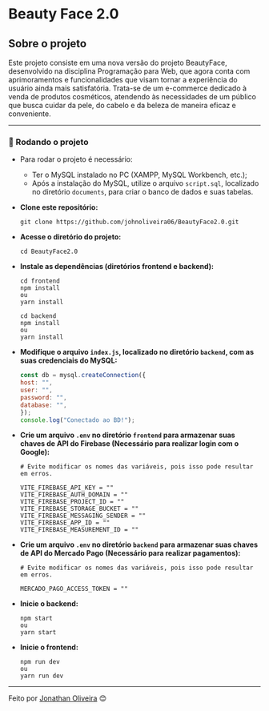 <h1> Beauty Face 2.0 </h1>

## Sobre o projeto

Este projeto consiste em uma nova versão do projeto BeautyFace, desenvolvido na disciplina Programação para Web, que agora conta com aprimoramentos e funcionalidades que visam tornar a experiência do usuário ainda mais satisfatória. Trata-se de um e-commerce dedicado à venda de produtos cosméticos, atendendo às necessidades de um público que busca cuidar da pele, do cabelo e da beleza de maneira eficaz e conveniente.

---

### 🎲 Rodando o projeto

- Para rodar o projeto é necessário:

  - Ter o MySQL instalado no PC (XAMPP, MySQL Workbench, etc.);
  - Após a instalação do MySQL, utilize o arquivo `script.sql`, localizado no diretório `documents`, para criar o banco de dados e suas tabelas.
    <br/>

- **Clone este repositório:**
  ```shell
  git clone https://github.com/johnoliveira06/BeautyFace2.0.git
  ```
- **Acesse o diretório do projeto:**
  ```shell
  cd BeautyFace2.0
  ```
- **Instale as dependências (diretórios frontend e backend):**

  ```shell
  cd frontend
  npm install
  ou
  yarn install
  ```

  ```shell
  cd backend
  npm install
  ou
  yarn install
  ```

- **Modifique o arquivo `index.js`, localizado no diretório `backend`, com as suas credenciais do MySQL:**
  ```Javascript
  const db = mysql.createConnection({
  host: "",
  user: "",
  password: "",
  database: "",
  });
  console.log("Conectado ao BD!");
  ```
- **Crie um arquivo `.env` no diretório `frontend` para armazenar suas chaves de API do Firebase (Necessário para realizar login com o Google):**

  ```shell
  # Evite modificar os nomes das variáveis, pois isso pode resultar em erros.

  VITE_FIREBASE_API_KEY = ""
  VITE_FIREBASE_AUTH_DOMAIN = ""
  VITE_FIREBASE_PROJECT_ID = ""
  VITE_FIREBASE_STORAGE_BUCKET = ""
  VITE_FIREBASE_MESSAGING_SENDER = ""
  VITE_FIREBASE_APP_ID = ""
  VITE_FIREBASE_MEASUREMENT_ID = ""
  ```

- **Crie um arquivo `.env` no diretório `backend` para armazenar suas chaves de API do Mercado Pago (Necessário para realizar pagamentos):**

  ```shell
  # Evite modificar os nomes das variáveis, pois isso pode resultar em erros.

  MERCADO_PAGO_ACCESS_TOKEN = ""
  ```

- **Inicie o backend:**
  ```shell
  npm start
  ou
  yarn start
  ```
- **Inicie o frontend:**
  ```shell
  npm run dev
  ou
  yarn run dev
  ```

---

Feito por [Jonathan Oliveira](https://github.com/johnoliveira06) 😊

